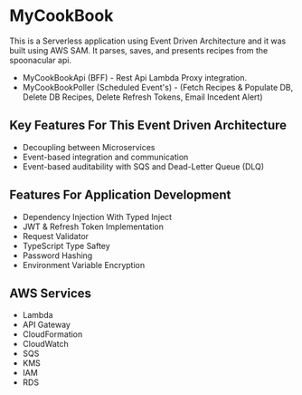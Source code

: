 # MyCookBook
 
This is a Serverless application using Event Driven Architecture and it was built using AWS SAM. It parses, saves, and presents recipes from the spoonacular api.

- MyCookBookApi (BFF) - Rest Api Lambda Proxy integration.
- MyCookBookPoller (Scheduled Event's) - (Fetch Recipes & Populate DB, Delete DB Recipes, Delete Refresh Tokens, Email Incedent Alert)

## Key Features For This Event Driven Architecture
- Decoupling between Microservices
- Event-based integration and communication 
- Event-based auditability with SQS and Dead-Letter Queue (DLQ)

## Features For Application Development
- Dependency Injection With Typed Inject   
- JWT & Refresh Token Implementation
- Request Validator 
- TypeScript Type Saftey
- Password Hashing
- Environment Variable Encryption

## AWS Services
- Lambda
- API Gateway
- CloudFormation
- CloudWatch
- SQS
- KMS
- IAM
- RDS